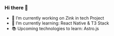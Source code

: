 ### Hi there 👋

- 🔭 I’m currently working on Zink in tech Project
- 🌱 I’m currently learning: React Native & T3 Stack
- 📚 Upcoming technologies to learn: Astro.js
